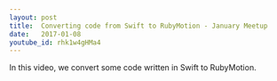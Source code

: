 ```yaml
---
layout: post
title:  Converting code from Swift to RubyMotion - January Meetup
date:   2017-01-08
youtube_id: rhk1w4gHMa4
---
```

In this video, we convert some code written in Swift to RubyMotion.
